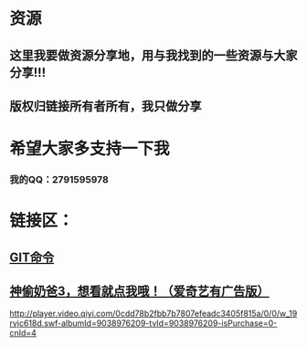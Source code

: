 # 资源

## 这里我要做资源分享地，用与我找到的一些资源与大家分享!!!

## 版权归链接所有者所有，我只做分享

# 希望大家多支持一下我

### 我的QQ：2791595978


# 链接区：
## [GIT命令](http://blog.jobbole.com/34503/)

## [神偷奶爸3，想看就点我哦！（爱奇艺有广告版）](http://www.iqiyi.com/w_19rvjc618d.html)



http://player.video.qiyi.com/0cdd78b2fbb7b7807efeadc3405f815a/0/0/w_19rvjc618d.swf-albumId=9038976209-tvId=9038976209-isPurchase=0-cnId=4
